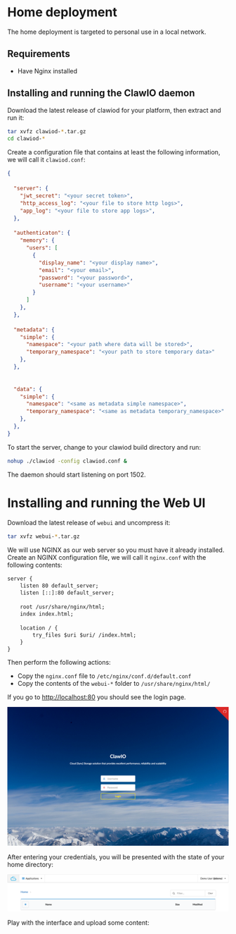 # Home deployment

The home deployment is targeted to personal use in a local network.

## Requirements

* Have Nginx installed

## Installing and running the ClawIO daemon

Download the latest release of clawiod for your platform, then extract and run it:

```bash
tar xvfz clawiod-*.tar.gz
cd clawiod-*
```

Create a configuration file that contains at least the following information,
we will call it `clawiod.conf`:

```json
{

  "server": {
    "jwt_secret": "<your secret token>",
    "http_access_log": "<your file to store http logs>",
    "app_log": "<your file to store app logs>",
  },

  "authenticaton": {
    "memory": {
      "users": [
        {
          "display_name": "<your display name>",
          "email": "<your email>",
          "password": "<your password>",
          "username": "<your username>"
        }
      ]
    },
  },

  "metadata": {
    "simple": {
      "namespace": "<your path where data will be stored>",
      "temporary_namespace": "<your path to store temporary data>"
    },
  },


  "data": {
    "simple": {
      "namespace": "<same as metadata simple namespace>",
      "temporary_namespace": "<same as metadata temporary_namespace>"
    },
  },
}
```


To start the server, change to your clawiod build directory and run:

```bash
nohup ./clawiod -config clawiod.conf &
```

The daemon should start listening on port 1502.

# Installing and running the Web UI

Download the latest release of `webui` and uncompress it:

```bash
tar xvfz webui-*.tar.gz
```

We will use NGINX as our web server so you must have it already installed.
Create an NGINX configuration file, we will call it `nginx.conf` with the following contents:

```nginx
server {
	listen 80 default_server;
	listen [::]:80 default_server;

	root /usr/share/nginx/html;
	index index.html;

	location / {
		try_files $uri $uri/ /index.html;
	}
}
```
Then perform the following actions:

* Copy the `nginx.conf` file to `/etc/nginx/conf.d/default.conf`
* Copy the contents of the `webui-*` folder to `/usr/share/nginx/html/`

If you go to [http://localhost:80](http://localhost:80) you should see the login page.

![](../assets/login-page.png)

After entering your credentials, you will be presented with the state of your home directory:

![](../assets/objects-page.png)

Play with the interface and upload some content:
